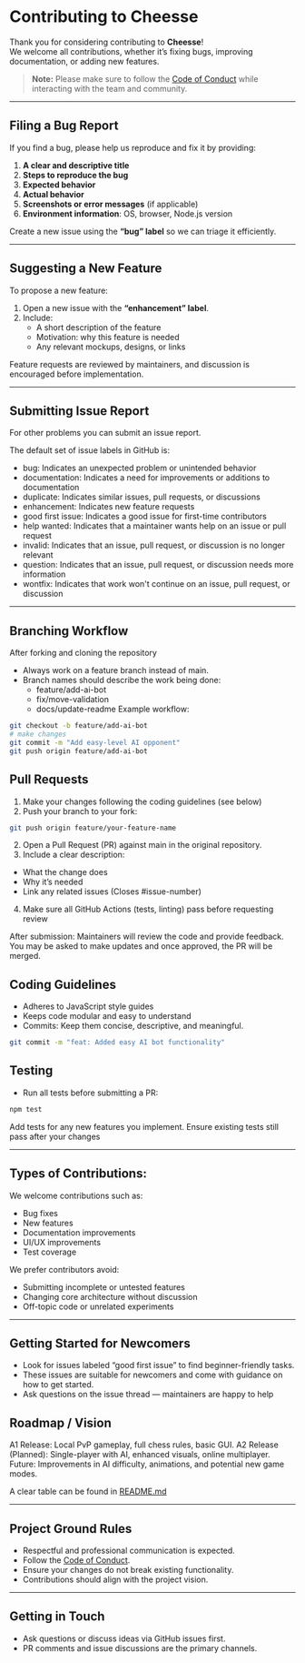 # Contributing to Cheesse  

Thank you for considering contributing to **Cheesse**!  
We welcome all contributions, whether it’s fixing bugs, improving documentation, or adding new features.  

> **Note:** Please make sure to follow the [Code of Conduct](CODE_OF_CONDUCT.md) while interacting with the team and community.

---

## Filing a Bug Report

If you find a bug, please help us reproduce and fix it by providing:

1. **A clear and descriptive title**  
2. **Steps to reproduce the bug**  
3. **Expected behavior**  
4. **Actual behavior**  
5. **Screenshots or error messages** (if applicable)  
6. **Environment information**: OS, browser, Node.js version  

Create a new issue using the **“bug” label** so we can triage it efficiently.  

---

## Suggesting a New Feature

To propose a new feature:

1. Open a new issue with the **“enhancement” label**.  
2. Include:  
   - A short description of the feature  
   - Motivation: why this feature is needed  
   - Any relevant mockups, designs, or links  

Feature requests are reviewed by maintainers, and discussion is encouraged before implementation.  

---

## Submitting Issue Report

For other problems you can submit an issue report.

The default set of issue labels in GitHub is:
- bug:	Indicates an unexpected problem or unintended behavior
- documentation:	Indicates a need for improvements or additions to documentation
- duplicate:	Indicates similar issues, pull requests, or discussions
- enhancement:	Indicates new feature requests
- good first issue:	Indicates a good issue for first-time contributors
- help wanted:	Indicates that a maintainer wants help on an issue or pull request
- invalid:	Indicates that an issue, pull request, or discussion is no longer relevant
- question:	Indicates that an issue, pull request, or discussion needs more information
- wontfix:	Indicates that work won't continue on an issue, pull request, or discussion


---


## Branching Workflow
After forking and cloning the repository

- Always work on a feature branch instead of main.
- Branch names should describe the work being done:
  - feature/add-ai-bot
  - fix/move-validation
  - docs/update-readme
Example workflow:
```bash
git checkout -b feature/add-ai-bot
# make changes
git commit -m "Add easy-level AI opponent"
git push origin feature/add-ai-bot
```

## Pull Requests
1. Make your changes following the coding guidelines (see below)
2. Push your branch to your fork:
```bash
git push origin feature/your-feature-name
```
2. Open a Pull Request (PR) against main in the original repository.
3. Include a clear description:
  - What the change does
  - Why it’s needed
  - Link any related issues (Closes #issue-number)
4. Make sure all GitHub Actions (tests, linting) pass before requesting review

After submission:
Maintainers will review the code and provide feedback. You may be asked to make updates and once approved, the PR will be merged.

## Coding Guidelines
- Adheres to JavaScript style guides
- Keeps code modular and easy to understand
- Commits: Keep them concise, descriptive, and meaningful.
```bash
git commit -m "feat: Added easy AI bot functionality"
```

## Testing
- Run all tests before submitting a PR:
```bash
npm test
```
Add tests for any new features you implement.
Ensure existing tests still pass after your changes

---

## Types of Contributions:
We welcome contributions such as:
  - Bug fixes
  - New features
  - Documentation improvements
  - UI/UX improvements
  - Test coverage
    
We prefer contributors avoid:
  - Submitting incomplete or untested features
  - Changing core architecture without discussion
  - Off-topic code or unrelated experiments

---

## Getting Started for Newcomers
- Look for issues labeled “good first issue” to find beginner-friendly tasks.
- These issues are suitable for newcomers and come with guidance on how to get started.
- Ask questions on the issue thread — maintainers are happy to help

## Roadmap / Vision
A1 Release: Local PvP gameplay, full chess rules, basic GUI.
A2 Release (Planned): Single-player with AI, enhanced visuals, online multiplayer.
Future: Improvements in AI difficulty, animations, and potential new game modes.

A clear table can be found in [README.md](README.md)

---

## Project Ground Rules
- Respectful and professional communication is expected.
- Follow the [Code of Conduct](CODE_OF_CONDUCT.md).
- Ensure your changes do not break existing functionality.
- Contributions should align with the project vision.

---

## Getting in Touch
- Ask questions or discuss ideas via GitHub issues first.
- PR comments and issue discussions are the primary channels.
  
